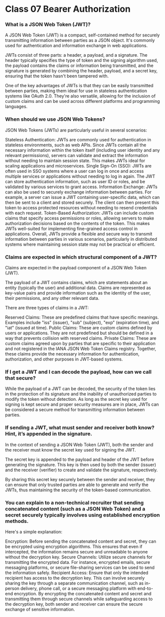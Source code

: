 # Class 07 Bearer Authorization

### What is a JSON Web Token (JWT)?
A JSON Web Token (JWT) is a compact, self-contained method for securely transmitting information between parties as a JSON object. It's commonly used for authentication and information exchange in web applications.

JWTs consist of three parts: a header, a payload, and a signature. The header typically specifies the type of token and the signing algorithm used, the payload contains the claims or information being transmitted, and the signature is generated by combining the header, payload, and a secret key, ensuring that the token hasn't been tampered with.

One of the key advantages of JWTs is that they can be easily transmitted between parties, making them ideal for use in stateless authentication systems like OAuth 2.0. They're also versatile, allowing for the inclusion of custom claims and can be used across different platforms and programming languages.

### When should we use JSON Web Tokens?
JSON Web Tokens (JWTs) are particularly useful in several scenarios:

Stateless Authentication: JWTs are commonly used for authentication in stateless environments, such as web APIs. Since JWTs contain all the necessary information within the token itself (including user identity and any relevant permissions), servers can validate and extract the information without needing to maintain session state. This makes JWTs ideal for scaling applications and microservices.
Single Sign-On (SSO): JWTs are often used in SSO systems where a user can log in once and access multiple services or applications without needing to log in again. The JWT can store authentication information, such as user ID or roles, and be validated by various services to grant access.
Information Exchange: JWTs can also be used to securely exchange information between parties. For example, a server can issue a JWT containing user-specific data, which can then be sent to a client and stored securely. The client can then present this token to access protected resources without needing to resend credentials with each request.
Token-Based Authorization: JWTs can include custom claims that specify access permissions or roles, allowing servers to make authorization decisions based on the contents of the token. This makes JWTs well-suited for implementing fine-grained access control in applications.
Overall, JWTs provide a flexible and secure way to transmit information between parties in various scenarios, particularly in distributed systems where maintaining session state may not be practical or efficient.

### Claims are expected in which structural component of a JWT?
Claims are expected in the payload component of a JSON Web Token (JWT).

The payload of a JWT contains claims, which are statements about an entity (typically the user) and additional data. Claims are represented as key-value pairs and provide information such as the identity of the user, their permissions, and any other relevant data.

There are three types of claims in a JWT:

Reserved Claims: These are predefined claims that have specific meanings. Examples include "iss" (issuer), "sub" (subject), "exp" (expiration time), and "iat" (issued at time).
Public Claims: These are custom claims defined by users or applications. They are not predefined but should be defined in a way that prevents collision with reserved claims.
Private Claims: These are custom claims agreed upon by parties that are specific to their application and not registered in the IANA JSON Web Token Claims registry.
Together, these claims provide the necessary information for authentication, authorization, and other purposes in JWT-based systems.

### If I get a JWT and I can decode the payload, how can we call that secure?
While the payload of a JWT can be decoded, the security of the token lies in the protection of its signature and the inability of unauthorized parties to modify the token without detection. As long as the secret key used for signing is kept secure and proper security measures are in place, JWTs can be considered a secure method for transmitting information between parties.

### If sending a JWT, what must sender and receiver both know? Hint, it’s appended in the signature.
In the context of sending a JSON Web Token (JWT), both the sender and the receiver must know the secret key used for signing the JWT.

The secret key is appended to the payload and header of the JWT before generating the signature. This key is then used by both the sender (issuer) and the receiver (verifier) to create and validate the signature, respectively.

By sharing this secret key securely between the sender and receiver, they can ensure that only trusted parties are able to generate and verify the JWTs, thus maintaining the security of the token-based communication.

### You can explain to a non-technical recruiter that sending concatenated content (such as a JSON Web Token) and a secret securely typically involves using established encryption methods.

Here's a simple explanation:

Encryption: Before sending the concatenated content and secret, they can be encrypted using encryption algorithms. This ensures that even if intercepted, the information remains secure and unreadable to anyone without the decryption key.
Secure Channels: Utilize secure channels for transmitting the encrypted data. For instance, encrypted emails, secure messaging platforms, or secure file-sharing services can be used to send the information safely.
Recipient Access: Ensure that only the intended recipient has access to the decryption key. This can involve securely sharing the key through a separate communication channel, such as in-person delivery, phone call, or a secure messaging platform with end-to-end encryption.
By encrypting the concatenated content and secret and transmitting them through secure channels while safeguarding access to the decryption key, both sender and receiver can ensure the secure exchange of sensitive information.
